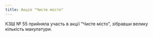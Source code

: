```yaml
---
title: Акція "Чисте місто"
---
```


КЗШ № 55 прийняла участь в акції “Чисте місто”, зібравши велику кількість макулатури.

<slideshow id="_/72157647731998211" />
